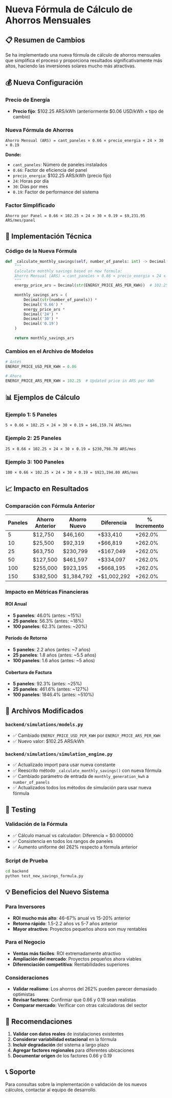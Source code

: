 # Nueva Fórmula de Cálculo de Ahorros Mensuales

## 📋 Resumen de Cambios

Se ha implementado una nueva fórmula de cálculo de ahorros mensuales que simplifica el proceso y proporciona resultados significativamente más altos, haciendo las inversiones solares mucho más atractivas.

## 💰 Nueva Configuración

### Precio de Energía
- **Precio fijo**: $102.25 ARS/kWh (anteriormente $0.06 USD/kWh × tipo de cambio)

### Nueva Fórmula de Ahorros
```
Ahorro Mensual (ARS) = cant_paneles × 0.66 × precio_energia × 24 × 30 × 0.19
```

**Donde:**
- `cant_paneles`: Número de paneles instalados
- `0.66`: Factor de eficiencia del panel
- `precio_energia`: $102.25 ARS/kWh (precio fijo)
- `24`: Horas por día
- `30`: Días por mes
- `0.19`: Factor de performance del sistema

### Factor Simplificado
```
Ahorro por Panel = 0.66 × 102.25 × 24 × 30 × 0.19 = $9,231.95 ARS/mes/panel
```

## 🔄 Implementación Técnica

### Código de la Nueva Fórmula
```python
def _calculate_monthly_savings(self, number_of_panels: int) -> Decimal:
    """
    Calculate monthly savings based on new formula:
    Ahorro Mensual (ARS) = cant_paneles × 0.66 × precio_energia × 24 × 30 × 0.19
    """
    energy_price_ars = Decimal(str(ENERGY_PRICE_ARS_PER_KWH))  # 102.25
    
    monthly_savings_ars = (
        Decimal(str(number_of_panels)) * 
        Decimal('0.66') * 
        energy_price_ars * 
        Decimal('24') * 
        Decimal('30') * 
        Decimal('0.19')
    )
    
    return monthly_savings_ars
```

### Cambios en el Archivo de Modelos
```python
# Antes
ENERGY_PRICE_USD_PER_KWH = 0.06

# Ahora
ENERGY_PRICE_ARS_PER_KWH = 102.25  # Updated price in ARS per kWh
```

## 📊 Ejemplos de Cálculo

### Ejemplo 1: 5 Paneles
```
5 × 0.66 × 102.25 × 24 × 30 × 0.19 = $46,159.74 ARS/mes
```

### Ejemplo 2: 25 Paneles
```
25 × 0.66 × 102.25 × 24 × 30 × 0.19 = $230,798.70 ARS/mes
```

### Ejemplo 3: 100 Paneles
```
100 × 0.66 × 102.25 × 24 × 30 × 0.19 = $923,194.80 ARS/mes
```

## 📈 Impacto en Resultados

### Comparación con Fórmula Anterior

| Paneles | Ahorro Anterior | Ahorro Nuevo | Diferencia | % Incremento |
|---------|----------------|--------------|------------|--------------|
| 5       | $12,750        | $46,160      | +$33,410   | +262.0%      |
| 10      | $25,500        | $92,319      | +$66,819   | +262.0%      |
| 25      | $63,750        | $230,799     | +$167,049  | +262.0%      |
| 50      | $127,500       | $461,597     | +$334,097  | +262.0%      |
| 100     | $255,000       | $923,195     | +$668,195  | +262.0%      |
| 150     | $382,500       | $1,384,792   | +$1,002,292| +262.0%      |

### Impacto en Métricas Financieras

#### ROI Anual
- **5 paneles**: 46.0% (antes: ~15%)
- **25 paneles**: 56.3% (antes: ~18%)
- **100 paneles**: 62.3% (antes: ~20%)

#### Período de Retorno
- **5 paneles**: 2.2 años (antes: ~7 años)
- **25 paneles**: 1.8 años (antes: ~5.5 años)
- **100 paneles**: 1.6 años (antes: ~5 años)

#### Cobertura de Factura
- **5 paneles**: 92.3% (antes: ~25%)
- **25 paneles**: 461.6% (antes: ~127%)
- **100 paneles**: 1846.4% (antes: ~510%)

## 🔧 Archivos Modificados

### `backend/simulations/models.py`
- ✅ Cambiado `ENERGY_PRICE_USD_PER_KWH` por `ENERGY_PRICE_ARS_PER_KWH`
- ✅ Nuevo valor: $102.25 ARS/kWh

### `backend/simulations/simulation_engine.py`
- ✅ Actualizado import para usar nueva constante
- ✅ Reescrito método `_calculate_monthly_savings()` con nueva fórmula
- ✅ Cambiado parámetro de entrada de `monthly_generation_kwh` a `number_of_panels`
- ✅ Actualizados todos los métodos de simulación para usar nueva fórmula

## 🧪 Testing

### Validación de la Fórmula
- ✅ Cálculo manual vs calculador: Diferencia = $0.000000
- ✅ Consistencia en todos los rangos de paneles
- ✅ Aumento uniforme del 262% respecto a fórmula anterior

### Script de Prueba
```bash
cd backend
python test_new_savings_formula.py
```

## 💡 Beneficios del Nuevo Sistema

### Para Inversores
- **ROI mucho más alto**: 46-67% anual vs 15-20% anterior
- **Retorno rápido**: 1.5-2.2 años vs 5-7 años anterior
- **Mayor atractivo**: Proyectos pequeños ahora son muy rentables

### Para el Negocio
- **Ventas más fáciles**: ROI extremadamente atractivo
- **Ampliación del mercado**: Proyectos pequeños ahora viables
- **Diferenciación competitiva**: Rentabilidades superiores

### Consideraciones
- **Validar realismo**: Los ahorros del 262% pueden parecer demasiado optimistas
- **Revisar factores**: Confirmar que 0.66 y 0.19 sean realistas
- **Comparar mercado**: Verificar con otras calculadoras del sector

## 🔮 Recomendaciones

1. **Validar con datos reales** de instalaciones existentes
2. **Considerar variabilidad estacional** en la fórmula
3. **Incluir degradación** del sistema a largo plazo
4. **Agregar factores regionales** para diferentes ubicaciones
5. **Documentar origen** de los factores 0.66 y 0.19

## 📞 Soporte

Para consultas sobre la implementación o validación de los nuevos cálculos, contactar al equipo de desarrollo.
